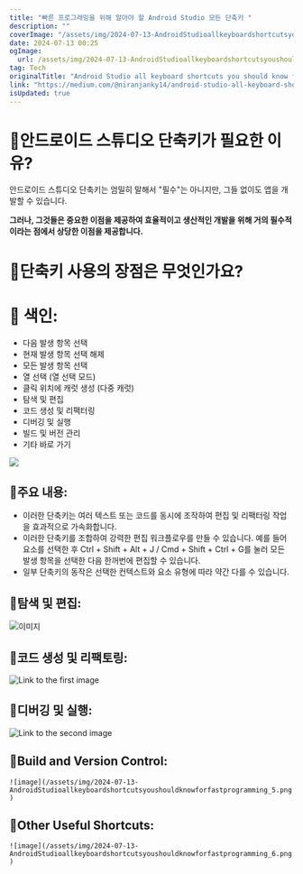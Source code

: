 ```yaml
---
title: "빠른 프로그래밍을 위해 알아야 할 Android Studio 모든 단축키 "
description: ""
coverImage: "/assets/img/2024-07-13-AndroidStudioallkeyboardshortcutsyoushouldknowforfastprogramming_0.png"
date: 2024-07-13 00:25
ogImage:
  url: /assets/img/2024-07-13-AndroidStudioallkeyboardshortcutsyoushouldknowforfastprogramming_0.png
tag: Tech
originalTitle: "Android Studio all keyboard shortcuts you should know for fast programming 🚀"
link: "https://medium.com/@niranjanky14/android-studio-all-keyboard-shortcuts-you-should-know-for-fast-programming-0dcda08918bd"
isUpdated: true
---
```


# 🚀안드로이드 스튜디오 단축키가 필요한 이유?

안드로이드 스튜디오 단축키는 엄밀히 말해서 "필수"는 아니지만, 그들 없이도 앱을 개발할 수 있습니다.

**그러나, 그것들은 중요한 이점을 제공하여 효율적이고 생산적인 개발을 위해 거의 필수적이라는 점에서 상당한 이점을 제공합니다.**

# 🚀단축키 사용의 장점은 무엇인가요?

<!-- cozy-coder - 수평 -->

<ins class="adsbygoogle"
     style="display:block"
     data-ad-client="ca-pub-4877378276818686"
     data-ad-slot="1107185301"
     data-ad-format="auto"
     data-full-width-responsive="true"></ins>

<script>
     (adsbygoogle = window.adsbygoogle || []).push({});
</script>

# 🚀 색인:

- 다음 발생 항목 선택
- 현재 발생 항목 선택 해제
- 모든 발생 항목 선택
- 열 선택 (열 선택 모드)
- 클릭 위치에 캐럿 생성 (다중 캐럿)
- 탐색 및 편집
- 코드 생성 및 리팩터링
- 디버깅 및 실행
- 빌드 및 버전 관리
- 기타 바로 가기

![](/assets/img/2024-07-13-AndroidStudioallkeyboardshortcutsyoushouldknowforfastprogramming_1.png)

<!-- cozy-coder - 수평 -->

<ins class="adsbygoogle"
     style="display:block"
     data-ad-client="ca-pub-4877378276818686"
     data-ad-slot="1107185301"
     data-ad-format="auto"
     data-full-width-responsive="true"></ins>

<script>
     (adsbygoogle = window.adsbygoogle || []).push({});
</script>

## 🚀주요 내용:

- 이러한 단축키는 여러 텍스트 또는 코드를 동시에 조작하여 편집 및 리팩터링 작업을 효과적으로 가속화합니다.
- 이러한 단축키를 조합하여 강력한 편집 워크플로우를 만들 수 있습니다. 예를 들어 요소를 선택한 후 Ctrl + Shift + Alt + J / Cmd + Shift + Ctrl + G를 눌러 모든 발생 항목을 선택한 다음 한꺼번에 편집할 수 있습니다.
- 일부 단축키의 동작은 선택한 컨텍스트와 요소 유형에 따라 약간 다를 수 있습니다.

## 🚀탐색 및 편집:

![이미지](/assets/img/2024-07-13-AndroidStudioallkeyboardshortcutsyoushouldknowforfastprogramming_2.png)

<!-- cozy-coder - 수평 -->

<ins class="adsbygoogle"
     style="display:block"
     data-ad-client="ca-pub-4877378276818686"
     data-ad-slot="1107185301"
     data-ad-format="auto"
     data-full-width-responsive="true"></ins>

<script>
     (adsbygoogle = window.adsbygoogle || []).push({});
</script>

## 🚀코드 생성 및 리팩토링:

![Link to the first image](/assets/img/2024-07-13-AndroidStudioallkeyboardshortcutsyoushouldknowforfastprogramming_3.png)

## 🚀디버깅 및 실행:

![Link to the second image](/assets/img/2024-07-13-AndroidStudioallkeyboardshortcutsyoushouldknowforfastprogramming_4.png)

<!-- cozy-coder - 수평 -->

<ins class="adsbygoogle"
     style="display:block"
     data-ad-client="ca-pub-4877378276818686"
     data-ad-slot="1107185301"
     data-ad-format="auto"
     data-full-width-responsive="true"></ins>

<script>
     (adsbygoogle = window.adsbygoogle || []).push({});
</script>

## 🚀Build and Version Control:

`![image](/assets/img/2024-07-13-AndroidStudioallkeyboardshortcutsyoushouldknowforfastprogramming_5.png)`

## 🚀Other Useful Shortcuts:

`![image](/assets/img/2024-07-13-AndroidStudioallkeyboardshortcutsyoushouldknowforfastprogramming_6.png)`
